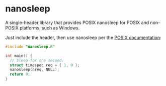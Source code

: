 # nanosleep
A single-header library that provides POSIX nanosleep for POSIX and non-POSIX platforms, such as Windows.

Just include the header, then use nanosleep per the [POSIX documentation](https://pubs.opengroup.org/onlinepubs/9699919799/functions/nanosleep.html):

```c
#include "nanosleep.h"

int main() {
  // Sleep for one second.
  struct timespec req = { 1, 0 };
  nanosleep(&req, NULL);
  return 0;
}
```
